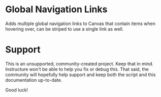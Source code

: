 Global Navigation Links
=====

Adds multiple global navigation links to Canvas that contain items when hovering over, can be striped to use a single link as well.

Support
======

This is an unsupported, community-created project. Keep that in mind.
Instructure won't be able to help you fix or debug this. That said, the
community will hopefully help support and keep both the script and this
documentation up-to-date.

Good luck!
